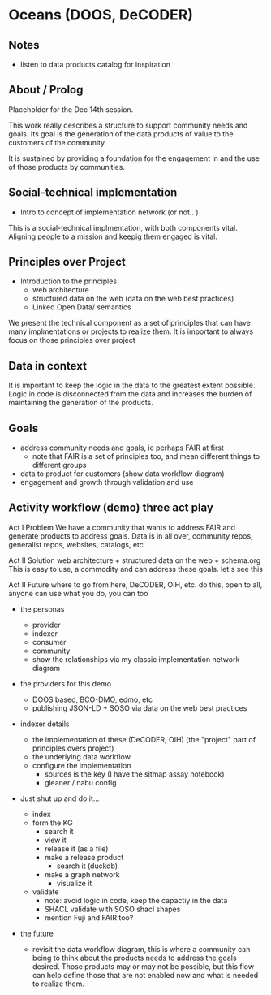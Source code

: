# Oceans  (DOOS, DeCODER)

## Notes
* listen to data products catalog for inspiration

## About / Prolog

Placeholder for the Dec 14th session.

This work really describes a structure to support 
community needs and goals.  Its goal is the generation 
of the data products of value to the customers of the community.

It is sustained by providing a foundation for the engagement in 
and the use of those products by communities.  

## Social-technical implementation

* Intro to concept of implementation network (or not..  )

This is a social-technical implmentation, with both components
vital.  Aligning people to a mission and keepig them engaged
is vital. 

## Principles over Project

* Introduction to the principles
    * web architecture
    * structured data on the web (data on the web best practices)
    * Linked Open Data/ semantics

We present the technical component as a set of principles
that can have many implmentations or projects to realize them.  It 
is important to always focus on those principles over project

## Data in context

It is important to keep the logic in the data to the greatest
extent possible.  Logic in code is disconnected from the data
and increases the burden of maintaining the generation of the products.

## Goals

- address community needs and goals, ie perhaps FAIR at first
  - note that FAIR is a set of principles too, and mean different things to different groups
- data to product for customers (show data workflow diagram)
- engagement and growth through validation and use

## Activity workflow (demo) three act play

Act I  Problem
We have a community that wants to address FAIR and generate products to address
goals.  Data is in all over, community repos, generalist repos, websites,
catalogs, etc

Act II Solution
web architecture + structured data on the web + schema.org
This is easy to use, a commodity and can address these goals.
let's see this

Act II Future
where to go from here, DeCODER, OIH, etc.
do this, open to all, anyone can use what you do, you can too



* the personas
    * provider
    * indexer
    * consumer
    * community
    * show the relationships via my classic implementation network diagram
* the providers for this demo
    * DOOS based, BCO-DMO, edmo, etc
    * publishing JSON-LD + SOSO via data on the web best practices
* indexer details
    * the implementation of these (DeCODER, OIH)  (the "project" part of principles overs project)
    * the underlying data workflow
    * configure the implementation 
        * sources is the key  (I have the sitmap assay notebook)
        * gleaner / nabu config
* Just shut up and do it...
    * index
    * form the KG
        * search it
        * view it
        * release it (as a file)
        * make a release product
          * search it (duckdb)
        * make a graph network
          * visualize it
    * validate
        * note: avoid logic in code, keep the capactiy in the data
        * SHACL validate with SOSO shacl shapes
        * mention Fuji and FAIR too?

* the future 
    * revisit the data workflow diagram, this is where a community
    can being to think about the products needs to address the goals
    desired.  Those products may or may not be possible, but this 
    flow can help define those that are not enabled now and what is
    needed to realize them.
